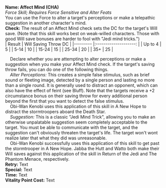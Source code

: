 **Name: Affect Mind (CHA)**  
_Force Skill; Requires Force Sensitive and Alter Feats_    
You can use the Force to alter a target's perceptions or make a telepathic suggestion in another character's mind.  
**Check:** The result of an Affect Mind check sets the DC for the target's Will save. (Note that this skill works best on weak-willed characters. Those with good Will save bonuses are harder to fool with "Jedi mind tricks.")  
| Result  	| Will Saving Throw DC 	|
|---------	|:--------------------:	|
| Up to 4 	|           5          	|
| 5-14    	|          10          	|
| 15-24   	|          15          	|
| 25-34   	|          20          	|
| 35+     	|          25          	|  

    Declare whether you are attempting to alter perceptions or make a suggestion when you make your Affect Mind check. If the target's saving throw fails, you can do one of the following things.  
    _Alter Perceptions:_ This creates a simple false stimulus, such as brief sound or fleeting image, detected by a single person and lasting no more than a single round. It is generally used to distract an opponent, which can also have the effect of feint (see Bluff). Note that the targets receive a +2 circumstance bonus on their saving throw for every additional person beyond the first that you want to detect the false stimulus.  
    Obi-Wan Kenobi uses this application of this skill in A New Hope to distract the stormtroopers aboard the Death Star.  
    _Suggestion:_ This is a classic "Jedi Mind Trick", allowing you to make an otherwise unpalatable suggestion seem completely acceptable to the target. You must be able to communicate with the target, and the suggestion can't obviously threaten the target's life. The target won't wont realize later that what they did was unreasonable.  
    Obi-Wan Kenobi successfully uses this application of this skill to get past the stormtrooper in A New Hope. Jabba the Hutt and Watto both make their Will saves against this application of the skill in Return of the Jedi and The Phantom Menace, respectively.  
**Retry:** Text  
**Special:** Text  
**Time:** Text  
**Vitality Point Cost:** Text  
